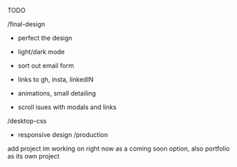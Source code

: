 TODO

/final-design
- perfect the design 

- light/dark mode
- sort out email form
- links to gh, insta, linkedIN
- animations, small detailing

- scroll isues with modals and links

/desktop-css
- responsive design
/production

add project im working on right now as a coming soon option, also portfolio as its own project
